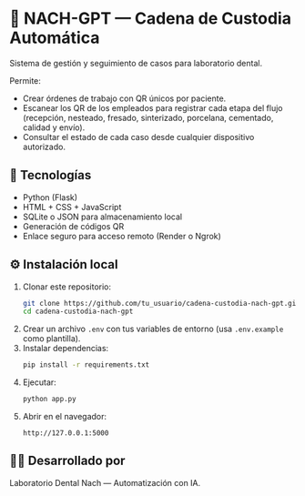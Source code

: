 # 🦷 NACH-GPT — Cadena de Custodia Automática

Sistema de gestión y seguimiento de casos para laboratorio dental.

Permite:
- Crear órdenes de trabajo con QR únicos por paciente.
- Escanear los QR de los empleados para registrar cada etapa del flujo (recepción, nesteado, fresado, sinterizado, porcelana, cementado, calidad y envío).
- Consultar el estado de cada caso desde cualquier dispositivo autorizado.

## 🚀 Tecnologías
- Python (Flask)
- HTML + CSS + JavaScript
- SQLite o JSON para almacenamiento local
- Generación de códigos QR
- Enlace seguro para acceso remoto (Render o Ngrok)

## ⚙️ Instalación local
1. Clonar este repositorio:
   ```bash
   git clone https://github.com/tu_usuario/cadena-custodia-nach-gpt.git
   cd cadena-custodia-nach-gpt
   ```
2. Crear un archivo `.env` con tus variables de entorno (usa `.env.example` como plantilla).
3. Instalar dependencias:
   ```bash
   pip install -r requirements.txt
   ```
4. Ejecutar:
   ```bash
   python app.py
   ```
5. Abrir en el navegador:
   ```
   http://127.0.0.1:5000
   ```

## 👨‍🔬 Desarrollado por
Laboratorio Dental Nach — Automatización con IA.
